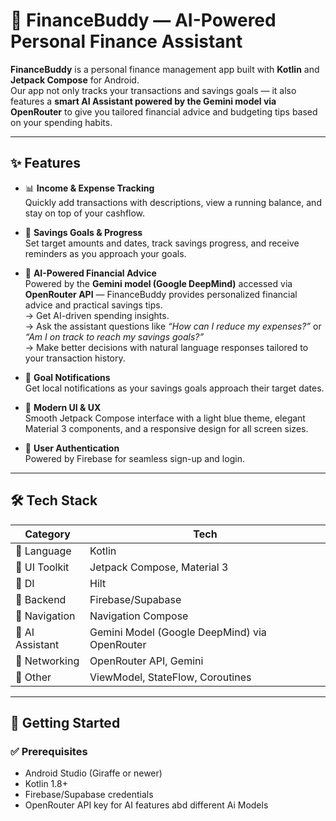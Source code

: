 # 💸 FinanceBuddy — AI-Powered Personal Finance Assistant

**FinanceBuddy** is a personal finance management app built with **Kotlin** and **Jetpack Compose** for Android.  
Our app not only tracks your transactions and savings goals — it also features a **smart AI Assistant powered by the Gemini model via OpenRouter** to give you tailored financial advice and budgeting tips based on your spending habits.

---

## ✨ Features

- 📊 **Income & Expense Tracking**  
  Quickly add transactions with descriptions, view a running balance, and stay on top of your cashflow.

- 🎯 **Savings Goals & Progress**  
  Set target amounts and dates, track savings progress, and receive reminders as you approach your goals.

- 🤖 **AI-Powered Financial Advice**  
  Powered by the **Gemini model (Google DeepMind)** accessed via **OpenRouter API** — FinanceBuddy provides personalized financial advice and practical savings tips.  
  → Get AI-driven spending insights.  
  → Ask the assistant questions like *“How can I reduce my expenses?”* or *“Am I on track to reach my savings goals?”*  
  → Make better decisions with natural language responses tailored to your transaction history.

- 🔔 **Goal Notifications**  
  Get local notifications as your savings goals approach their target dates.

- 🧭 **Modern UI & UX**  
  Smooth Jetpack Compose interface with a light blue theme, elegant Material 3 components, and a responsive design for all screen sizes.

- 🔐 **User Authentication**  
  Powered by Firebase for seamless sign-up and login.

---

## 🛠️ Tech Stack

| Category      | Tech |
|---------------|-----|
| 📱 Language    | Kotlin |
| 🎨 UI Toolkit  | Jetpack Compose, Material 3 |
| 💉 DI          | Hilt |
| 💽 Backend     | Firebase/Supabase |
| 🧭 Navigation  | Navigation Compose |
| 🧠 AI Assistant | Gemini Model (Google DeepMind) via OpenRouter |
| 🔧 Networking  | OpenRouter API, Gemini  |
| 🧰 Other       | ViewModel, StateFlow, Coroutines |
---

## 🚀 Getting Started

### ✅ Prerequisites
- Android Studio (Giraffe or newer)
- Kotlin 1.8+
- Firebase/Supabase credentials
- OpenRouter API key for AI features abd different Ai Models


